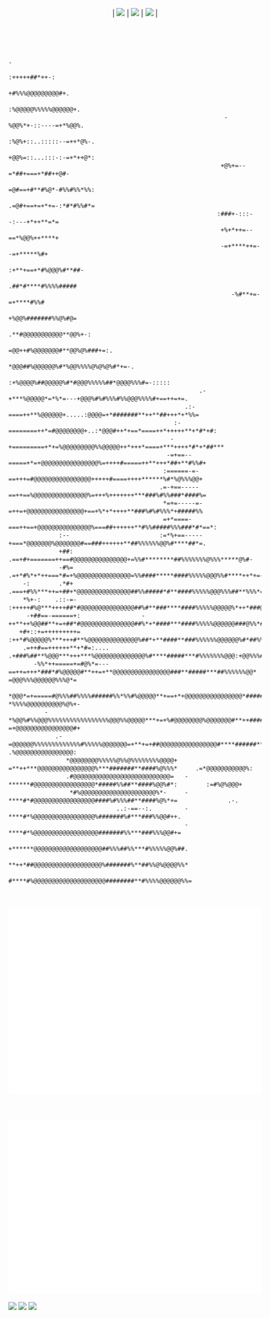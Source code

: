<p align="center">
  | <a href="https://skillicons.dev"><img src="https://skillicons.dev/icons?i=anaconda,pytorch,sklearn,tensorflow,opencv" /></a> | <a 
  href="https://skillicons.dev"><img src="https://skillicons.dev/icons?i=docker,kubernetes,prometheus,grafana,terraform" /></a> | <a     
  href="https://skillicons.dev"><img src="https://skillicons.dev/icons?i=mongodb,postgres,mysql,redis" /></a> |
</p>

```                                                                                                                 
                                                                                                                            
                                                                                                                            
                                                                                                                            
                                                                        .                                                   
                                                                 :+++++##*++-:                                              
                                                               +#%%%@@@@@@@@@#+.                                            
                                                             :%@@@@@%%%%%@@@@@@+.                                           
                                                            -%@@%*+-::----=+*%@@%.                                          
                                                           :%@%+::..:::::--=++*@%-.                                         
                                                           +@@%=::...:::-:-=+*++@*:                                         
                                                           +@%+=--=*##+===+*##++@#-                                         
                                                           =@#==+#**#%@*-#%%#%%*%%:                                         
                                                          .=@#+==+=+*+=-:*#*#%%#*=                                          
                                                          :###+-:::--:---+*++**=*=                                          
                                                           +%+*++=--==*%@@%++****+                                          
                                                           -=+****++=--=+*****%#+                                           
                                                            :+**+==+*#%@@@%#**##-                                           
                                                             .##*#****#%%%%#####                                            
                                                              -%#**+=-=+****#%%#                                            
                                                               +%@@%#######%%@%#@=                                          
                                                              .**#@@@@@@@@@@@**@@%+-:                                       
                                                             =@@++#%@@@@@@@#**@@%@%###+=:.                                  
                                                            *@@@##%@@@@@@%#*%@@%%%%@%@%@%#*+=-.                             
                                                         :+%@@@@%##@@@@@%#*#@@@%%%%%##*@@@@%%%#=-:::::                      
                                                     .-+***%@@@@@*=*%*=---+@@@%#%#%%%#%%@@@%%%%#+==++=+=.                   
                                                 .:-====++**%@@@@@@+.....:@@@@=+*#######**++**##+++*+*%%=                   
                                              :-========++*=#@@@@@@@@+..:*@@@#++*+==*====++*+++++**+*#*+#:                  
                                             -+=========+*+=%@@@@@@@@@%%@@@@@++*+++*====+***++++*#*+*##***                  
                                            -=+==--=====+*=+@@@@@@@@@@@@@@@@%=++++#=====++**+++*##+**#%%#+                  
                                           :======-=-==+++=#@@@@@@@@@@@@@@@@+++++#====++++******%#*%@%%%@@+                 
                                          .=-+==-----==++==%@@@@@@@@@@@@@@@%=+++%+++++++***###%#%%###*####%=                
                                           *=+=-----=-=++=+@@@@@@@@@@@@@@@@+==+%*+*++++**###%#%#%%%*+#####%%                
                                           =+*====-===++==+@@@@@@@@@@@@@@@%===##++++++**#%%#####%%%###*#*==*:               
              :--                         :=*%+==-----+===*@@@@@@@%@@@@@@@#==###++++++**##%%%%%%@@%#****##*=.               
              +##:                       .==+#+=======++==#@@@@@@@@@@@@@@@+=%%#********##%%%%%%%@%%%*****@%#-               
              -#%=                      .=+*#%*+*++===*#=+%@@@@@@@@@@@@@@@=%%####*****####%%%%%@@@%%#****++*+=-             
    -:        .*#+                     .===+#%%***++=+##+*@@@@@@@@@@@@@@@##%%#####*#**####%%%%%@@@%%%##**%%%*=+-            
    *%+-:    .::-=-                   :+++++#%@***++++##*#@@@@@@@@@@@@@@@##%#**###****####%%%%%@@@@@%*++*###@%%-            
     -+##==-======+:                 -++**++%@@##**+=+##*#@@@@@@@@@@@@@@@##%*+*####***####%%%%%@@@@@@###@%%*#%@#.           
   +#+::+=+++++++++=                :++*#%@@@@@%***+++#**%@@@@@@@@@@@@@@%##*+**####**###%%%%%%@@@@@@%#*##%%@@@#%+::         
    .=++#==++++++**+*#=:....      .+###%##**%@@@***+++***%@@@@@@@@@@@@@@%#****#####***#%%%%%%%@@@:+@@%%%#*+#%%@@%*#-        
       -%%*++=====+=#@%*=---==++=+++*###*#%@@@@@#**++=+**@@@@@@@@@@@@@@@@###**#####***##%%%%%%@@* =@@@%%%@@@@@@%%%@*=       
        *@@@*=+=====#@%%%##%%%%######%%*%%#%@@@@@**+==+*+@@@@@@@@@@@@@@@@*#########**###%%%%%%@@=-*%%%%@@@@@@@@@@%@%+-      
          -*%@@%#%%@@@%%%%%%%%%%%%%%%%%@@@%%@@@@@***+=+%#@@@@@@@@%@@@@@@@#**++######**##%%%%%%%%.-=+@@@@@@@@@@@@@@@@#+      
             .-=@@@@@@%%%%%%%%%%%%%#%%%%%@@@@@@@=+**+=+##@@@@@@@@@@@@@@@@#****######**####%%%@%#   .%@@@@@@@@@@@@@@@@:      
                *@@@@@@@@%%%%%@%%@%%%%%%%%@@@@+  =**++***@@@@@@@@@@@@@@@@%***#######**####%@%%%*     .=*@@@@@@@@@@@%:       
                .#@@@@@@@@@@@@@@@@@@@@@@@@@@@=   -******#@@@@@@@@@@@@@@@@@*#####%%##**####%@@%#*:        :=#%@%@@@+         
                 *#%@@@@@@@@@@@@@@@@@@@@@%*-     -****#*#@@@@@@@@@@@@@@@@@####%#%%%##**####%@%*+=              .-.          
                              ..:-==--:.         -****#*%@@@@@@@@@@@@@@@@@%#######%#***###%%@@#++.                          
                                                 -****#*%@@@@@@@@@@@@@@@@@@#######%%***###%%%@@#+=                          
                                                 +******@@@@@@@@@@@@@@@@@@@##%%%##%%***#%%%%%@@%##.                         
                                                 **++*##@@@@@@@@@@@@@@@@@@@%#######%**##%%@%@@@@%%*                         
                                                 #****#%@@@@@@@@@@@@@@@@@@@@########**#%%%%@@@@@@%%=                        

```
ㅤ
<p align="center">
  <img src="https://github.com/roberttkach/roberttkach/blob/main/meta/metrics.plugin.habits.svg" alt="Metrics">
</p>
ㅤ
<p align="center">
  <img src="https://github.com/roberttkach/roberttkach/blob/main/meta/metrics.plugin.isocalendar.svg" alt="Metrics">
</p>

<a href="mailto:dinerbone09@gmail.com?"><img src="https://img.shields.io/badge/gmail-00B2FF.svg?&style=for-the-badge&logo=gmail&logoColor=white"/></a>
<a href="https://t.me/Halehpum?"><img src="https://img.shields.io/badge/telegram-00B2FF.svg?&style=for-the-badge&logo=telegram&logoColor=white"/></a>
<a href="https://t.me/Halehpum?"><img src="https://img.shields.io/badge/vk-00B2FF.svg?&style=for-the-badge&logo=vk&logoColor=white"/></a>
